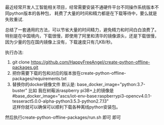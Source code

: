 最近经常开发人工智能相关项目，经常需要安装不通硬件平台不同操作系统版本不同python版本的各种包，
耗费了大量的时间和精力都是在下载等待中，要么就是失败重试.

总结了一套通用的方法，可以节省大量的时间精力，避免精力和时间白白浪费了。特别是在中国境内，下载很慢，即使用了阿里和清华的镜像源头，还是下载很慢，因为少量的包在国内镜像上没有，下载速度只有几KB/秒。

执行办法:  
1.  git clone https://github.com/HappyFreeAngel/create-python-offline-packages.git
2. 把你需要下载的包和对应的版本放在create-python-offline-packages/requirements.txt
3. 替换你的docker镜像文件  默认是: base_docker_image="python:3.7-buster" 
  比如 我在树莓派raspberry pi3B+上的镜像是 #base_docker_image="ascs/iot-env-base:raspberrypi3-opencv4.0.1-tesseract5.0.0-alpha-python3.5.3-python2.7.13"  
这样你就可以确保可以顺利下载各种离线python安装包。


然后执行create-python-offline-packages/run.sh   即可
即可